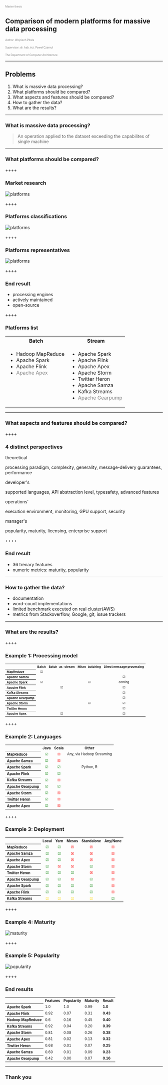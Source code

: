 

<span style="color:gray; font-size:0.6em;">Master thesis</span>

## Comparison of modern platforms for massive data processing

<span style="color:gray; font-size:0.6em;">Author: Wojciech Pituła</span>

<span style="color:gray; font-size:0.6em;">Supervisor: dr. hab. inż. Paweł Czarnul</span>

<span style="color:gray; font-size:0.6em;">The Department of Computer Architecture</span>

----

## Problems

1. What is massive data processing?
1. What platforms should be compared?
1. What aspects and features should be compared?
1. How to gather the data?
1. What are the results?

----

### What is massive data processing?

> An operation applied to the dataset exceeding the capabilites of single machine

----

### What platforms should be compared?

++++

### Market research

![platforms](img/all-tech-msc.png)


++++

### Platforms classifications

![platforms](img/tools-class-vis.png)

++++

### Platforms representatives

![platforms](img/tools-class.png)

++++

### End result

* processing engines
* actively maintained
* open-source

++++

### Platforms list

<table>
  <tbody>
    <tr>
      <th>Batch</th>
      <th>Stream</th>
    </tr>
    <tr>
      <td valign="top" style="vertical-align: top">
        <ul>
          <li>Hadoop MapReduce</li>
          <li>Apache Spark</li>
          <li>Apache Flink</li>
          <li><span style="color: grey">Apache Apex</span></li>
        </ul>
      </td>
      <td>
        <ul>
          <li>Apache Spark</li>
          <li>Apache Flink</li>
          <li>Apache Apex</li>
          <li>Apache Storm</li>
          <li>Twitter Heron</li>
          <li>Apache Samza</li>
          <li>Kafka Streams</li>
          <li><span style="color: grey">Apache Gearpump</span></li>
        </ul>
      </td>
    </tr>
  </tbody>
</table>

----

### What aspects and features should be compared?

++++

### 4 distinct perspectives

theoretical 

processing paradigm, complexity, generality, message-delivery guarantees, performance <!-- .element: style="font-size: 20" -->

developer's 

supported languages, API abstraction level, typesafety, advanced features <!-- .element: style="font-size: 20" -->

operations' 

execution environment, monitoring, GPU support, security <!-- .element: style="font-size: 20" -->

manager's 

popularity, maturity, licensing, enterprise support <!-- .element: style="font-size: 20" -->


++++

### End result

* 36 trenary features
* numeric metrics: maturity, popularity

----

### How to gather the data?

* documentation
* word-count implementations
* limited benchmark executed on real cluster(AWS)
* metrics from Stackoverflow, Google, git, issue trackers

----

### What are the results?

++++

### Example 1: Processing model

<div style="zoom: 0.6">
<table>
  <tbody>
    <tr>
      <th align="left" ></th>
      <th align="center">Batch</th>
      <th align="center">Batch-as-stream</th>
      <th align="center">Micro-batching</th>
      <th align="center">Direct message processing</th>
    </tr>
    <tr>
      <th align="left" >MapReduce</th>
      <td align="center">&#x2611;</td>
      <td align="center"></td>
      <td align="center"></td>
      <td align="center"></td>
    </tr>
    <tr>
      <th align="left" >Apache Samza</th>
      <td align="center"></td>
      <td align="center"></td>
      <td align="center"></td>
      <td align="center">&#x2611;</td>
    </tr>
    <tr>
      <th align="left" >Apache Spark</th>
      <td align="center">&#x2611;</td>
      <td align="center"></td>
      <td align="center">&#x2611;</td>
      <td align="center">coming</td>
    </tr>
    <tr>
      <th align="left" >Apache Flink</th>
      <td align="center"></td>
      <td align="center">&#x2611;</td>
      <td align="center"></td>
      <td align="center">&#x2611;</td>
    </tr>
    <tr>
      <th align="left" >Kafka Streams</th>
      <td align="center"></td>
      <td align="center"></td>
      <td align="center"></td>
      <td align="center">&#x2611;</td>
    </tr>
    <tr>
      <th align="left" >Apache Gearpump</th>
      <td align="center"></td>
      <td align="center"></td>
      <td align="center"></td>
      <td align="center">&#x2611;</td>
    </tr>
    <tr>
      <th align="left" >Apache Storm</th>
      <td align="center"></td>
      <td align="center"></td>
      <td align="center">&#x2611;</td>
      <td align="center">&#x2611;</td>
    </tr>
    <tr>
      <th align="left" >Twitter Heron</th>
      <td align="center"></td>
      <td align="center"></td>
      <td align="center"></td>
      <td align="center">&#x2611;</td>
    </tr>
    <tr>
      <th align="left" >Apache Apex</th>
      <td align="center"></td>
      <td align="center">&#x2611;</td>
      <td align="center"></td>
      <td align="center">&#x2611;</td>
    </tr>
  </tbody>
</table>
</div>

++++

### Example 2: Languages

<div style="zoom: 0.7">
<table>
  <tbody>
    <tr>
      <th align="left" ></th>
      <th align="center">Java</th>
      <th align="center">Scala</th>
      <th align="center">Other</th>
    </tr>
    <tr>
      <th align="left" >MapReduce</th>
      <td align="center"><span style="color:green">&#x2611;</span></td>
      <td align="center"><span style="color:red">&#x2612;</span></td>
      <td align="center">Any, via Hadoop Streaming</td>
    </tr>
    <tr>
      <th align="left" >Apache Samza</th>
      <td align="center"><span style="color:green">&#x2611;</span></td>
      <td align="center"><span style="color:red">&#x2612;</span></td>
      <td align="center"></td>
    </tr>
    <tr>
      <th align="left" >Apache Spark</th>
      <td align="center"><span style="color:green">&#x2611;</span></td>
      <td align="center"><span style="color:green">&#x2611;</span></td>
      <td align="center">Python, R</td>
    </tr>
    <tr>
      <th align="left" >Apache Flink</th>
      <td align="center"><span style="color:green">&#x2611;</span></td>
      <td align="center"><span style="color:green">&#x2611;</span></td>
      <td align="center"></td>
    </tr>
    <tr>
      <th align="left" >Kafka Streams</th>
      <td align="center"><span style="color:green">&#x2611;</span></td>
      <td align="center"><span style="color:red">&#x2612;</span></td>
      <td align="center"></td>
    </tr>
    <tr>
      <th align="left" >Apache Gearpump</th>
      <td align="center"><span style="color:green">&#x2611;</span></td>
      <td align="center"><span style="color:green">&#x2611;</span></td>
      <td align="center"></td>
    </tr>
    <tr>
      <th align="left" >Apache Storm</th>
      <td align="center"><span style="color:green">&#x2611;</span></td>
      <td align="center"><span style="color:red">&#x2612;</span></td>
      <td align="center"></td>
    </tr>
    <tr>
      <th align="left" >Twitter Heron</th>
      <td align="center"><span style="color:green">&#x2611;</span></td>
      <td align="center"><span style="color:red">&#x2612;</span></td>
      <td align="center"></td>
    </tr>
    <tr>
      <th align="left" >Apache Apex</th>
      <td align="center"><span style="color:green">&#x2611;</span></td>
      <td align="center"><span style="color:red">&#x2612;</span></td>
      <td align="center"></td>
    </tr>
  </tbody>
</table>
</div>

++++

### Example 3: Deployment

<div style="zoom: 0.7">
<table>
  <tbody>
    <tr>
      <th align="left" ></th>
      <th align="center">Local</th>
      <th align="center">Yarn</th>
      <th align="center">Mesos</th>
      <th align="center">Standalone</th>
      <th align="center">Any/None</th>
    </tr>
    <tr>
      <th align="left" >MapReduce</th>
      <td align="center"><span style="color:green">&#x2611;</span></td>
      <td align="center"><span style="color:green">&#x2611;</span></td>
      <td align="center"><span style="color:red">&#x2612;</span></td>
      <td align="center"><span style="color:red">&#x2612;</span></td>
      <td align="center"><span style="color:red">&#x2612;</span></td>
    </tr>
    <tr>
      <th align="left" >Apache Samza</th>
      <td align="center"><span style="color:green">&#x2611;</span></td>
      <td align="center"><span style="color:green">&#x2611;</span></td>
      <td align="center"><span style="color:red">&#x2612;</span></td>
      <td align="center"><span style="color:red">&#x2612;</span></td>
      <td align="center"><span style="color:red">&#x2612;</span></td>
    </tr>
    <tr>
      <th align="left" >Apache Apex</th>
      <td align="center"><span style="color:green">&#x2611;</span></td>
      <td align="center"><span style="color:green">&#x2611;</span></td>
      <td align="center"><span style="color:red">&#x2612;</span></td>
      <td align="center"><span style="color:red">&#x2612;</span></td>
      <td align="center"><span style="color:red">&#x2612;</span></td>
    </tr>
    <tr>
      <th align="left" >Apache Storm</th>
      <td align="center"><span style="color:green">&#x2611;</span></td>
      <td align="center"><span style="color:red">&#x2612;</span></td>
      <td align="center"><span style="color:red">&#x2612;</span></td>
      <td align="center"><span style="color:green">&#x2611;</span></td>
      <td align="center"><span style="color:red">&#x2612;</span></td>
    </tr>
    <tr>
      <th align="left" >Twitter Heron</th>
      <td align="center"><span style="color:green">&#x2611;</span></td>
      <td align="center"><span style="color:green">&#x2611;</span></td>
      <td align="center"><span style="color:green">&#x2611;</span></td>
      <td align="center"><span style="color:red">&#x2612;</span></td>
      <td align="center"><span style="color:red">&#x2612;</span></td>
    </tr>
    <tr>
      <th align="left" >Apache Gearpump</th>
      <td align="center"><span style="color:green">&#x2611;</span></td>
      <td align="center"><span style="color:green">&#x2611;</span></td>
      <td align="center"><span style="color:red">&#x2612;</span></td>
      <td align="center"><span style="color:green">&#x2611;</span></td>
      <td align="center"><span style="color:red">&#x2612;</span></td>
    </tr>
    <tr>
      <th align="left" >Apache Spark</th>
      <td align="center"><span style="color:green">&#x2611;</span></td>
      <td align="center"><span style="color:green">&#x2611;</span></td>
      <td align="center"><span style="color:green">&#x2611;</span></td>
      <td align="center"><span style="color:green">&#x2611;</span></td>
      <td align="center"><span style="color:red">&#x2612;</span></td>
    </tr>
    <tr>
      <th align="left" >Apache Flink</th>
      <td align="center"><span style="color:green">&#x2611;</span></td>
      <td align="center"><span style="color:green">&#x2611;</span></td>
      <td align="center"><span style="color:green">&#x2611;</span></td>
      <td align="center"><span style="color:green">&#x2611;</span></td>
      <td align="center"><span style="color:red">&#x2612;</span></td>
    </tr>
    <tr>
      <th align="left" >Kafka Streams</th>
      <td align="center"><span style="color:gold">&#x2611;</span></td>
      <td align="center"><span style="color:gold">&#x2611;</span></td>
      <td align="center"><span style="color:gold">&#x2611;</span></td>
      <td align="center"><span style="color:gold">&#x2611;</span></td>
      <td align="center"><span style="color:green">&#x2611;</span></td>
      </td>
    </tr>
  </tbody>
</table>
</div>

++++

### Example 4: Maturity

![maturity](img/maturity.png)

++++

### Example 5: Popularity

![popularity](img/popularity.png)

++++

### End results

<div style="zoom: 0.7">
<table>
  <tbody>
    <tr>
      <th align="left" ></th>
      <th align="center">Features</th>
      <th align="center">Popularity</th>
      <th align="center">Maturity</th>
      <th align="center">Result</th>
    </tr>
    <tr>
      <th align="left" >Apache Spark</th>
      <td>1.0</td>
      <td>1.0</td>
      <td>0.99</td>
      <td><b>1.0</b></td>
    </tr>
    <tr>
      <th align="left" >Apache Flink</th>
      <td>0.92</td>
      <td>0.07</td>
      <td>0.31</td>
      <td><b>0.43</b></td>
    </tr>
    <tr>
      <th align="left" >Hadoop MapReduce</th>
      <td>0.6</td>
      <td>0.16</td>
      <td>0.45</td>
      <td><b>0.40</b></td>
    </tr>
    <tr>
      <th align="left" >Kafka Streams</th>
      <td>0.92</td>
      <td>0.04</td>
      <td>0.20</td>
      <td><b>0.39</b></td>
    </tr>
    <tr>
      <th align="left" >Apache Storm</th>
      <td>0.81</td>
      <td>0.08</td>
      <td>0.26</td>
      <td><b>0.38</b></td>
    </tr>
    <tr>
      <th align="left" >Apache Apex</th>
      <td>0.81</td>
      <td>0.02</td>
      <td>0.13</td>
      <td><b>0.32</b></td>
    </tr>
    <tr>
      <th align="left" >Tiwtter Heron</th>
      <td>0.68</td>
      <td>0.01</td>
      <td>0.07</td>
      <td><b>0.25</b></td>
    </tr>
    <tr>
      <th align="left" >Apache Samza</th>
      <td>0.60</td>
      <td>0.01</td>
      <td>0.09</td>
      <td><b>0.23</b></td>
    </tr>
    <tr>
      <th align="left" >Apache Gearpump</th>
      <td>0.42</td>
      <td>0.00</td>
      <td>0.07</td>
      <td><b>0.16</b></td>
    </tr>
  </tbody>
</table>
</div>


----

### Thank you


